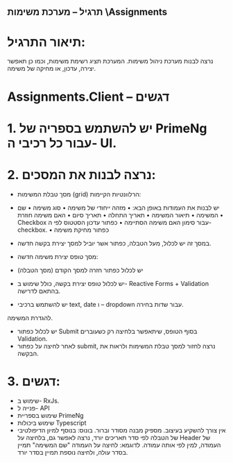 
## תרגיל – מערכת משימות \Assignments 

# תיאור התרגיל:
נרצה לבנות מערכת ניהול משימות. המערכת תציג רשימת משימות, וכמו כן תאפשר יצירה, עדכון, או מחיקה של משימה.

# Assignments.Client – דגשים
 # 1.	יש להשתמש בספריה של PrimeNg עבור כל רכיבי ה- UI.
# 2.	נרצה לבנות את המסכים:

-	מסך טבלת המשימות (grid) הרלוונטיות הקיימות:
-	יש לבנות את העמודות באופן הבא:
•	מזהה ייחודי של משימה 
•	סוג משימה
•	שם המשימה
•	תיאור המשימה
•	תאריך התחלה
•	תאריך סיום
•	האם משימה חוזרת
•	Checkbox עבור סימון האם משימה הסתיימה
•	כפתור עדכון הסטטוס לפי ה- checkbox.
•	כפתור מחיקת משימה
-	במסך זה יש לכלול, מעל הטבלה, כפתור אשר יוביל למסך יצירת בקשה חדשה. 

-	מסך טופס יצירת משימה חדשה:
-	יש לכלול כפתור חזרה למסך הקודם (מסך הטבלה)
-	יש לכלול טופס יצירת בקשה, כולל שימוש ב- Reactive Forms + Validation בהתאם לדרישה. 
-	יש להשתמש ברכיבי text, date ו – dropdown עבור שדות בחירה.

להגדרת המשימה.
-	יש לכלול כפתור Submit בסוף הטופס, שיתאפשר בלחיצה רק כשעוברים Validation.
-	לאחר לחיצה על כפתור submit, נרצה לחזור למסך טבלת המשימות ולראות את הבקשה.

# 3.	דגשים:
-	שימוש ב- RxJs.
-	פנייה ל- API
-	שימוש בספריית PrimeNg
-	שימוש ביכולות Typescript
-	אין צורך להשקיע בעיצוב. מספיק מבנה מסודר וברור.
בונוס: בנוסף למיון הדיפולטיבי של הטבלה לפי סדר תאריכים יורד, נרצה לאפשר גם, בלחיצה על Header של העמודה, למין לפי אותה עמודה. לדוגמא: לחיצה על העמודה "שם המשימה" תמיין בסדר עולה, ולחיצה נוספת תמיין בסדר יורד.
